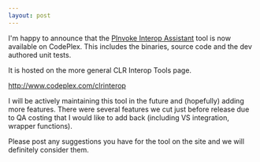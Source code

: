 ```yaml
---
layout: post
---
```

I'm happy to announce that the [PInvoke Interop Assistant](http://blogs.msdn.com/jaredpar/archive/2008/03/14/making-pinvoke-easy.aspx.) tool is now available on CodePlex. This includes the binaries, source code and the dev authored unit tests.

It is hosted on the more general CLR Interop Tools page.

<http://www.codeplex.com/clrinterop>

I will be actively maintaining this tool in the future and (hopefully) adding more features. There were several features we cut just before release due to QA costing that I would like to add back (including VS integration, wrapper functions).

Please post any suggestions you have for the tool on the site and we will definitely consider them.


